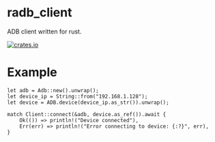 # radb_client

ADB client written for rust.

[![crates.io](https://img.shields.io/crates/v/radb_client.svg)](https://crates.io/crates/radb_client/)



# Example

```
let adb = Adb::new().unwrap();
let device_ip = String::from("192.168.1.128");
let device = ADB.device(device_ip.as_str()).unwrap();

match Client::connect(&adb, device.as_ref()).await {
    Ok(()) => println!("Device connected"),
    Err(err) => println!("Error connecting to device: {:?}", err),
}

```
